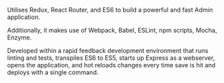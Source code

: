 Utilises Redux, React Router, and ES6 to build a powerful and fast Admin application.

Additionally, it makes use of Webpack, Babel, ESLint, npm scripts, Mocha, Enzyme.

Developed within a rapid feedback development environment that runs linting and tests, transpiles ES6 to ES5, starts up Express as a webserver, opens the application, and hot reloads changes every time save is hit and deploys with a single command.

